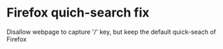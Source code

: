 # Firefox quich-search fix
Disallow webpage to capture '/' key, but keep the default quick-seach of Firefox
